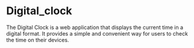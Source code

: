 # Digital_clock
The Digital Clock is a web application that displays the current time in a digital format. It provides a simple and convenient way for users to check the time on their devices.
